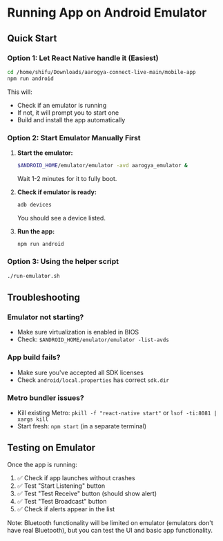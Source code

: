 # Running App on Android Emulator

## Quick Start

### Option 1: Let React Native handle it (Easiest)
```bash
cd /home/shifu/Downloads/aarogya-connect-live-main/mobile-app
npm run android
```

This will:
- Check if an emulator is running
- If not, it will prompt you to start one
- Build and install the app automatically

### Option 2: Start Emulator Manually First

1. **Start the emulator:**
   ```bash
   $ANDROID_HOME/emulator/emulator -avd aarogya_emulator &
   ```
   Wait 1-2 minutes for it to fully boot.

2. **Check if emulator is ready:**
   ```bash
   adb devices
   ```
   You should see a device listed.

3. **Run the app:**
   ```bash
   npm run android
   ```

### Option 3: Using the helper script
```bash
./run-emulator.sh
```

## Troubleshooting

### Emulator not starting?
- Make sure virtualization is enabled in BIOS
- Check: `$ANDROID_HOME/emulator/emulator -list-avds`

### App build fails?
- Make sure you've accepted all SDK licenses
- Check `android/local.properties` has correct `sdk.dir`

### Metro bundler issues?
- Kill existing Metro: `pkill -f "react-native start"` or `lsof -ti:8081 | xargs kill`
- Start fresh: `npm start` (in a separate terminal)

## Testing on Emulator

Once the app is running:
1. ✅ Check if app launches without crashes
2. ✅ Test "Start Listening" button
3. ✅ Test "Test Receive" button (should show alert)
4. ✅ Test "Test Broadcast" button
5. ✅ Check if alerts appear in the list

Note: Bluetooth functionality will be limited on emulator (emulators don't have real Bluetooth), but you can test the UI and basic app functionality.

